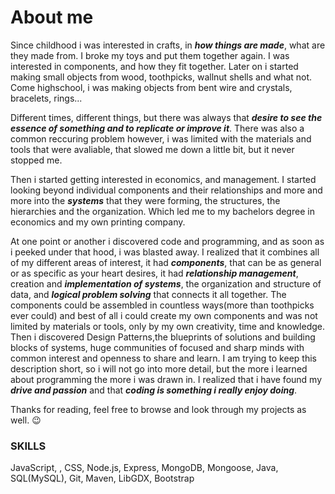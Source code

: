 # About me  
Since childhood i was interested in crafts, in ***how things are made***, 
what are they made from. I broke my toys and put them together again.
I was interested in components, and how they fit together. 
Later on i started making small objects from wood, toothpicks, wallnut shells and what not. Come highschool,
i was making objects from bent wire and crystals, bracelets, rings...

Different times, different things, but there was always that ***desire to see the 
essence of something and to replicate or improve it***. There was also a 
common reccuring problem however, i was limited with the materials and tools 
that were avaliable, that slowed me down a little bit, but it never stopped me.

Then i started getting interested in economics, and management.
I started looking beyond individual components and their relationships and 
more and more into the ***systems*** that they were forming, the structures, the hierarchies and
the organization. Which led me to my bachelors degree in economics and my own 
printing company.

At one point or another i discovered code and programming, and as soon as i peeked under
that hood, i was blasted away. I realized that it combines all of my different areas 
of interest, it had ***components***, that can be as general or as specific as your heart desires,
it had ***relationship management***, creation and ***implementation of systems***, the organization
and structure of data, and ***logical problem solving*** that connects it all together. 
The components could be assembled in countless ways(more than toothpicks ever could)
and best of all i could create my own components and was not limited by 
materials or tools, only by my own creativity, time and knowledge. 
Then i discovered Design Patterns,the blueprints of solutions and building blocks of systems,
huge communities of focused and sharp minds with common interest and openness to share and learn.
I am trying to keep this description short, so i will not go into more detail, but
the more i learned about programming the more i was drawn in. I realized
that i have found my ***drive and passion*** and that ***coding is something i really enjoy doing***.

Thanks for reading, feel free to browse and look through my projects as well. :wink:

### SKILLS
JavaScript, <HTML>, CSS, Node.js, Express, MongoDB, Mongoose, Java, SQL(MySQL), Git, Maven, LibGDX, Bootstrap 
